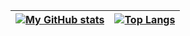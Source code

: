 | [![My GitHub stats](https://github-readme-stats.vercel.app/api?username=Artyom-Gerchik&theme=cobalt2&hide_border=true&bg_color=00000000)](https://github.com/anuraghazra/github-readme-stats) | [![Top Langs](https://github-readme-stats.vercel.app/api/top-langs/?username=Artyom-Gerchik&theme=cobalt2&langs_count=3&hide_border=true&bg_color=00000000)](https://github.com/anuraghazra/github-readme-stats) |
| ----------- | ----------- |
